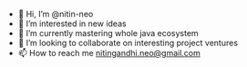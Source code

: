 - 👋 Hi, I’m @nitin-neo
- 👀 I’m interested in new ideas
- 🌱 I’m currently mastering whole java ecosystem
- 💞️ I’m looking to collaborate on interesting project ventures
- 📫 How to reach me nitingandhi.neo@gmail.com

<!---
nitin-neo/nitin-neo is a ✨ special ✨ repository because its `README.md` (this file) appears on your GitHub profile.
You can click the Preview link to take a look at your changes.
--->
